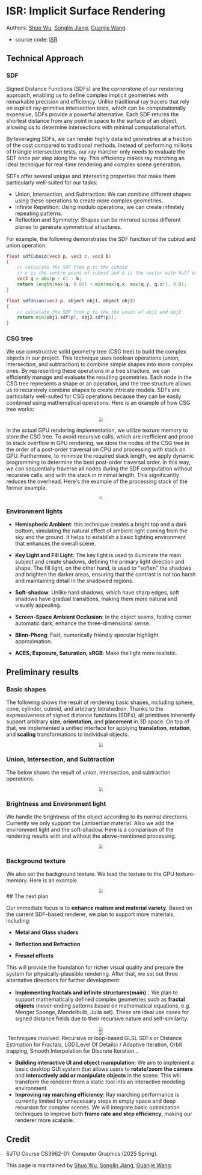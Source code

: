 # ISR:  Implicit Surface Rendering

Authors: [Shuo Wu](https://github.com/xunying123), [Songlin Jiang](https://github.com/clorf6), [Guanjie Wang](https://github.com/Irfnfnkemed).

- source code: [ISR](https://github.com/xunying123/ISR)

## Technical Approach
### SDF
Signed Distance Functions (SDFs) are the cornerstone of our rendering approach, enabling us to define complex implicit geometries with remarkable precision and efficiency. Unlike traditional ray tracers that rely on explicit ray-primitive intersection tests, which can be computationally expensive, SDFs provide a powerful alternative. Each SDF returns the shortest distance from any point in space to the surface of an object, allowing us to determine intersections with minimal computational effort.

By leveraging SDFs, we can render highly detailed geometries at a fraction of the cost compared to traditional methods. Instead of performing millions of triangle intersection tests, our ray marcher only needs to evaluate the SDF once per step along the ray. This efficiency makes ray marching an ideal technique for real-time rendering and complex scene generation.

SDFs offer several unique and interesting properties that make them particularly well-suited for our tasks:
* Union, Intersection, and Subtraction: We can combine different shapes using these operations to create more complex geometries.
* Infinite Repetition: Using modulo operations, we can create infinitely repeating patterns.
* Reflection and Symmetry: Shapes can be mirrored across different planes to generate symmetrical structures.　

For example, the following demonstrates the SDF function of the cubiod and union operation.
```glsl
float sdfCuboid(vec3 p, vec3 c, vec3 b)
{
    // calculate the SDF from p to the cuboid
    // c is the centre point of cuboid and b is the vector with half edge length
    vec3 q = abs(p - c) - b;
    return length(max(q, 0.0)) + min(max(q.x, max(q.y, q.z)), 0.0);
}

float sdfUnion(vec3 p, object obj1, object obj2)
{
    // calculate the SDF from p to the the union of obj1 and obj2
    return min(obj1.sdf(p), obj2.sdf(p));
}
```

### CSG tree
We use constructive solid geometry tree (CSG tree) to build the complex objects in our project. This technique uses boolean operations (union, intersection, and subtraction) to combine simple shapes into more complex ones. By representing these operations in a tree structure, we can efficiently manage and evaluate the resulting geometries. Each node in the CSG tree represents a shape or an operation, and the tree structure allows us to recursively combine shapes to create intricate models. SDFs are particularly well-suited for CSG operations because they can be easily combined using mathematical operations. Here is an example of how CSG tree works:
<div style="text-align: center;">
    <img src="./doc/CFG.png" style="zoom: 67%;" />
</div>

In the actual GPU rendering implementation, we utilize texture memory to store the CSG tree. To avoid recursive calls, which are inefficient and prone to stack overflow in GPU rendering, we store the nodes of the CSG tree in the order of a post-order traversal on CPU and processing with stack on GPU. Furthermore, to minimize the required stack length, we apply dynamic programming to determine the best post-order traversal order. In this way, we can sequentially traverse all nodes during the SDF computation without recursive calls, and with the stack in minimal length. This significantly reduces the overhead. Here's the example of the processing stack of the former example.

<div style="text-align: center;">
	<img src="./doc/stack.png" style="zoom: 44%;" />
</div>

### Environment lights

- **Hemispheric Ambient**: this technique creates a bright top and a dark bottom, simulating the natural effect of ambient light coming from the sky and the ground. It helps to establish a basic lighting environment that enhances the overall scene.

- **Key Light and Fill Light**: The key light is used to illuminate the main subject and create shadows, defining the primary light direction and shape. The fill light, on the other hand, is used to "soften" the shadows and brighten the darker areas, ensuring that the contrast is not too harsh and maintaining detail in the shadowed regions.

- **Soft-shadow**: Unlike hard shadows, which have sharp edges, soft shadows have gradual transitions, making them more natural and visually appealing. 

- **Screen-Space Ambient Occlusion**:  In the object seams, folding corner automatic dark, enhance the three-dimensional sense.

- **Blinn-Phong**: Fast, numerically friendly specular highlight approximation.

- **ACES, Exposure, Saturation, sRGB**: Make the light more realistic.

## Preliminary results

### Basic shapes
The following shows the result of rendering basic shapes, including sphere, cone, cylinder, cuboid, and arbitrary  tetrahedron.
Thanks to the expressiveness of signed distance functions (SDFs), all primitives inherently support arbitrary **size**, **orientation**, and **placement** in 3D space.
On top of that, we implemented a unified interface for applying **translation**, **rotation**, and **scaling** transformations to individual objects.

<div style="text-align: center;">
	<img src="./doc/basic.png" style="zoom: 67%;" />
</div>

### Union, Intersection, and Subtraction

The below shows the result of union, intersection, and subtraction operations.

<div style="text-align: center;">
	<img src="./doc/op.png" style="zoom: 67%;" />
</div>

### Brightness and Environment light

We handle the brightness of the object according to its normal directions. Currently we only support the Lambertian material. Also we add the environment light and the soft-shadow. Here is a comparison of the rendering results with and without the above-mentioned processing.

<div style="text-align: center;">
	<img src="./doc/env.png" style="zoom: 67%;" />
</div>

### Background texture

We also set the background texture. We load the texture to the GPU texture-memory. Here is an example.

<div style="text-align: center;">
	<img src="./doc/background.png" style="zoom: 67%;" />
</div>
## The next plan

Our immediate focus is to **enhance realism and material variety**. Based on the current SDF-based renderer, we plan to support more materials, including:

- **Metal and Glass shaders**

- **Reflection and Refraction**

- **Fresnel effects**

This will provide the foundation for richer visual quality and prepare the system for physically-plausible rendering. After that, we set out three alternative directions for further development:

- **Implementing fractals and infinite structures(main)**：We plan to support mathematically defined complex geometries such as **fractal objects** (never-ending patterns based on mathematical equations, e.g. Menger Sponge, Mandelbulb, Julia set). These are ideal use cases for signed distance fields due to their recursive nature and self-similarity.

<div style="text-align: center;">
	<img src="./doc/menger.png" style="zoom: 67%;" />
</div>

<div style="text-align: center;">
	<img src="./doc/julia.png" style="zoom: 67%;" />
</div>
​	Techniques involved: Recursive or loop-based GLSL SDFs or Distance Estimation for Fractals, LOD(Level Of Details) / Adaptive Iteration, Orbit trapping, Smooth Interpolation for Discrete Iteration…

- **Building interactive UI and object manipulation**: We aim to implement a basic desktop GUI system that allows users to **rotate/zoom the camera** and **interactively add or manipulate objects** in the scene. This will transform the renderer from a static tool into an interactive modeling environment. 
- **Improving ray marching efficiency**: Ray marching performance is currently limited by unnecessary steps in empty space and deep recursion for complex scenes. We will integrate basic optimization techniques to improve both **frame rate and step efficiency**, making our renderer more scalable.

## Credit

SJTU Course CS3962-01: Computer Graphics (2025 Spring).

This page is maintained by [Shuo Wu](https://github.com/xunying123), [Songlin Jiang](https://github.com/clorf6), [Guanjie Wang](https://github.com/Irfnfnkemed).